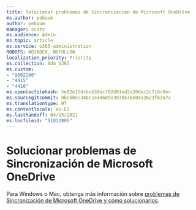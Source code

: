 ```yaml
---
title: Solucionar problemas de Sincronización de Microsoft OneDrive
ms.author: pebaum
author: pebaum
manager: scotv
ms.audience: Admin
ms.topic: article
ms.service: o365-administration
ROBOTS: NOINDEX, NOFOLLOW
localization_priority: Priority
ms.collection: Adm_O365
ms.custom:
- "9002286"
- "4415"
- "4416"
ms.openlocfilehash: 5e92e15dcbcb39ac702d91ed2a20dac2cf16c0ec
ms.sourcegitcommit: 8bc60ec34bc1e40685e3976576e04a2623f63a7c
ms.translationtype: HT
ms.contentlocale: es-ES
ms.lasthandoff: 04/15/2021
ms.locfileid: "51812805"
---
```

# <a name="fix-onedrive-sync-issues"></a>Solucionar problemas de Sincronización de Microsoft OneDrive

Para Windows o Mac, obtenga más información sobre [problemas de Sincronización de Microsoft OneDrive y cómo solucionarlos](https://support.office.com/article/fix-onedrive-sync-problems-0899b115-05f7-45ec-95b2-e4cc8c4670b2).
